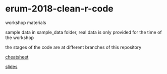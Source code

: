 # erum-2018-clean-r-code
workshop materials

sample data in sample_data folder, real data is only provided for the time of the workshop

the stages of the code are at different branches of this repository

[cheatsheet](https://github.com/czeildi/erum-2018-clean-r-code/blob/infra/clean_r_code_cheatsheet_2018-05-08.pdf)

[slides](https://github.com/czeildi/erum-2018-clean-r-code/blob/master/clean_r_code_erum_2018.pdf)
